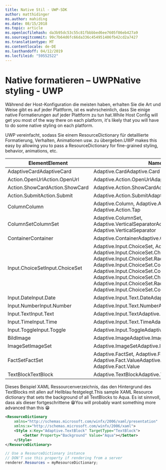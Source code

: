 ```yaml
---
title: Native Stil - UWP-SDK
author: matthidinger
ms.author: mahiding
ms.date: 08/15/2018
ms.topic: article
ms.openlocfilehash: da3b95dc53c55c81fbbbbed6ee7605f86eb427a9
ms.sourcegitcommit: 99c7b64d6fc66da336c454951406fb42cd2a7427
ms.translationtype: MT
ms.contentlocale: de-DE
ms.lasthandoff: 04/12/2019
ms.locfileid: "59552522"
---
```

# <a name="native-styling---uwp"></a><span data-ttu-id="c6c87-102">Native formatieren – UWP</span><span class="sxs-lookup"><span data-stu-id="c6c87-102">Native styling - UWP</span></span>

<span data-ttu-id="c6c87-103">Während der Host-Konfiguration die meisten haben, erhalten Sie die Art und Weise gibt es auf jeder Plattform, ist es wahrscheinlich, dass Sie einige native Formatierungen auf jeder Plattform zu tun hat.</span><span class="sxs-lookup"><span data-stu-id="c6c87-103">While Host Config will get you most of the way there on each platform, it's likely that you will have to do some native styling on each platform.</span></span> 

<span data-ttu-id="c6c87-104">UWP vereinfacht, sodass Sie einem ResourceDictionary für detaillierte Formatierung, Verhalten, Animationen usw. zu übergeben.</span><span class="sxs-lookup"><span data-stu-id="c6c87-104">UWP makes this easy by allowing you to pass a ResourceDictionary for fine-grained styling, behavior, animations, etc.</span></span>

| <span data-ttu-id="c6c87-105">Element</span><span class="sxs-lookup"><span data-stu-id="c6c87-105">Element</span></span> | <span data-ttu-id="c6c87-106">Namen</span><span class="sxs-lookup"><span data-stu-id="c6c87-106">Style names</span></span> |
|---|---|
| <span data-ttu-id="c6c87-107">AdaptiveCard</span><span class="sxs-lookup"><span data-stu-id="c6c87-107">AdaptiveCard</span></span> | <span data-ttu-id="c6c87-108">Adaptive.Card</span><span class="sxs-lookup"><span data-stu-id="c6c87-108">Adaptive.Card</span></span>| 
| <span data-ttu-id="c6c87-109">Action.OpenUrl</span><span class="sxs-lookup"><span data-stu-id="c6c87-109">Action.OpenUrl</span></span>  | <span data-ttu-id="c6c87-110">Adaptive.Action.OpenUrl</span><span class="sxs-lookup"><span data-stu-id="c6c87-110">Adaptive.Action.OpenUrl</span></span>  |
| <span data-ttu-id="c6c87-111">Action.ShowCard</span><span class="sxs-lookup"><span data-stu-id="c6c87-111">Action.ShowCard</span></span> | <span data-ttu-id="c6c87-112">Adaptive.Action.ShowCard</span><span class="sxs-lookup"><span data-stu-id="c6c87-112">Adaptive.Action.ShowCard</span></span> |
| <span data-ttu-id="c6c87-113">Action.Submit</span><span class="sxs-lookup"><span data-stu-id="c6c87-113">Action.Submit</span></span>  | <span data-ttu-id="c6c87-114">Adaptive.Action.Submit</span><span class="sxs-lookup"><span data-stu-id="c6c87-114">Adaptive.Action.Submit</span></span>  |
| <span data-ttu-id="c6c87-115">Column</span><span class="sxs-lookup"><span data-stu-id="c6c87-115">Column</span></span> | <span data-ttu-id="c6c87-116">Adaptive.Column, Adaptive.Action.Tap</span><span class="sxs-lookup"><span data-stu-id="c6c87-116">Adaptive.Column, Adaptive.Action.Tap</span></span> |
| <span data-ttu-id="c6c87-117">ColumnSet</span><span class="sxs-lookup"><span data-stu-id="c6c87-117">ColumnSet</span></span> | <span data-ttu-id="c6c87-118">Adaptive.ColumnSet, Adaptive.VerticalSeparator</span><span class="sxs-lookup"><span data-stu-id="c6c87-118">Adaptive.ColumnSet, Adaptive.VerticalSeparator</span></span> |
| <span data-ttu-id="c6c87-119">Container</span><span class="sxs-lookup"><span data-stu-id="c6c87-119">Container</span></span> | <span data-ttu-id="c6c87-120">Adaptive.Container</span><span class="sxs-lookup"><span data-stu-id="c6c87-120">Adaptive.Container</span></span>|
| <span data-ttu-id="c6c87-121">Input.ChoiceSet</span><span class="sxs-lookup"><span data-stu-id="c6c87-121">Input.ChoiceSet</span></span> | <span data-ttu-id="c6c87-122">Adaptive.Input.ChoiceSet,  Adaptive.Input.ChoiceSet.ComboBox, Adaptive.Input.ChoiceSet.CheckBox,  Adaptive.Input.ChoiceSet.Radio,  Adaptive.Input.ChoiceSet.ComboBoxItem</span><span class="sxs-lookup"><span data-stu-id="c6c87-122">Adaptive.Input.ChoiceSet,  Adaptive.Input.ChoiceSet.ComboBox, Adaptive.Input.ChoiceSet.CheckBox,  Adaptive.Input.ChoiceSet.Radio,  Adaptive.Input.ChoiceSet.ComboBoxItem</span></span> |
| <span data-ttu-id="c6c87-123">Input.Date</span><span class="sxs-lookup"><span data-stu-id="c6c87-123">Input.Date</span></span> | <span data-ttu-id="c6c87-124">Adaptive.Input.Text.Date</span><span class="sxs-lookup"><span data-stu-id="c6c87-124">Adaptive.Input.Text.Date</span></span>
| <span data-ttu-id="c6c87-125">Input.Number</span><span class="sxs-lookup"><span data-stu-id="c6c87-125">Input.Number</span></span> | <span data-ttu-id="c6c87-126">Adaptive.Input.Text.Number</span><span class="sxs-lookup"><span data-stu-id="c6c87-126">Adaptive.Input.Text.Number</span></span> |
| <span data-ttu-id="c6c87-127">Input.Text</span><span class="sxs-lookup"><span data-stu-id="c6c87-127">Input.Text</span></span> | <span data-ttu-id="c6c87-128">Adaptive.Input.Text</span><span class="sxs-lookup"><span data-stu-id="c6c87-128">Adaptive.Input.Text</span></span> |
| <span data-ttu-id="c6c87-129">Input.Time</span><span class="sxs-lookup"><span data-stu-id="c6c87-129">Input.Time</span></span> | <span data-ttu-id="c6c87-130">Adaptive.Input.Text.Time</span><span class="sxs-lookup"><span data-stu-id="c6c87-130">Adaptive.Input.Text.Time</span></span> |
| <span data-ttu-id="c6c87-131">Input.Toggle</span><span class="sxs-lookup"><span data-stu-id="c6c87-131">Input.Toggle</span></span>| <span data-ttu-id="c6c87-132">Adaptive.Input.Toggle</span><span class="sxs-lookup"><span data-stu-id="c6c87-132">Adaptive.Input.Toggle</span></span>|
| <span data-ttu-id="c6c87-133">Bild</span><span class="sxs-lookup"><span data-stu-id="c6c87-133">Image</span></span>  | <span data-ttu-id="c6c87-134">Adaptive.Image</span><span class="sxs-lookup"><span data-stu-id="c6c87-134">Adaptive.Image</span></span> |
| <span data-ttu-id="c6c87-135">ImageSet</span><span class="sxs-lookup"><span data-stu-id="c6c87-135">ImageSet</span></span>  | <span data-ttu-id="c6c87-136">Adaptive.ImageSet</span><span class="sxs-lookup"><span data-stu-id="c6c87-136">Adaptive.ImageSet</span></span> |
| <span data-ttu-id="c6c87-137">FactSet</span><span class="sxs-lookup"><span data-stu-id="c6c87-137">FactSet</span></span> | <span data-ttu-id="c6c87-138">Adaptive.FactSet, Adaptive.Fact.Title, Adaptive.Fact.Value</span><span class="sxs-lookup"><span data-stu-id="c6c87-138">Adaptive.FactSet, Adaptive.Fact.Title, Adaptive.Fact.Value</span></span> |
| <span data-ttu-id="c6c87-139">TextBlock</span><span class="sxs-lookup"><span data-stu-id="c6c87-139">TextBlock</span></span>  | <span data-ttu-id="c6c87-140">Adaptive.TextBlock</span><span class="sxs-lookup"><span data-stu-id="c6c87-140">Adaptive.TextBlock</span></span> |

<span data-ttu-id="c6c87-141">Dieses Beispiel XAML Ressourcenverzeichnis, das den Hintergrund des TextBlocks mit allen auf Hellblau festgelegt.</span><span class="sxs-lookup"><span data-stu-id="c6c87-141">This sample XAML Resource dictionary that sets the background of all TextBlocks to Aqua.</span></span> <span data-ttu-id="c6c87-142">Es ist sinnvoll, dass als dieser fortgeschrittene 😁</span><span class="sxs-lookup"><span data-stu-id="c6c87-142">You will probably want something more advanced than this 😁</span></span>

```xml
<ResourceDictionary
    xmlns="http://schemas.microsoft.com/winfx/2006/xaml/presentation" 
    xmlns:x="http://schemas.microsoft.com/winfx/2006/xaml">
    <Style x:Key="Adaptive.TextBlock" TargetType="TextBlock">
        <Setter Property="Background" Value="Aqua"></Setter>
    </Style>
</ResourceDictionary>
```
```csharp
// Use a ResourceDictionary instance
// DON'T use this property if rendering from a server
renderer.Resources = myResourceDictionary;
```
